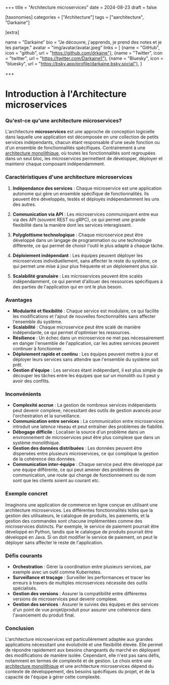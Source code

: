 +++
title = "Architecture microservices"
date = 2024-08-23
draft = false

[taxonomies]
categories = ["Architecture"]
tags = ["aarchitecture", "Darkaine"]

[extra]

name = "Darkaine"
bio = "Je découvre, j'apprends, je prend des notes et je les partage."
avatar = "img/avatar/avatar.jpeg"
links = [
    {name = "GitHub", icon = "github", url = "https://github.com/drkaine"},
    {name = "Twitter", icon = "twitter", url = "https://twitter.com/Darkaine1"},
    {name = "Bluesky", icon = "bluesky", url = "https://bsky.app/profile/darkaine.bsky.social"},
]

+++
# Introduction à l'Architecture microservices


### Qu'est-ce qu'une architecture microservices?

L'architecture **microservices** est une approche de conception logicielle dans laquelle une application est décomposée en une collection de petits services indépendants, chacun étant responsable d'une seule fonction ou d'un ensemble de fonctionnalités spécifiques. Contrairement à une [architecture monolithique](/notes/monolith), où toutes les fonctionnalités sont regroupées dans un seul bloc, les microservices permettent de développer, déployer et maintenir chaque composant indépendamment.

### Caractéristiques d'une architecture microservices

1. **Indépendance des services** : Chaque microservice est une application autonome qui gère un ensemble spécifique de fonctionnalités. Ils peuvent être développés, testés et déployés indépendamment les uns des autres.

2. **Communication via API** : Les microservices communiquent entre eux via des API (souvent REST ou gRPC), ce qui permet une grande flexibilité dans la manière dont les services interagissent.

3. **Polyglottisme technologique** : Chaque microservice peut être développé dans un langage de programmation ou une technologie différente, ce qui permet de choisir l'outil le plus adapté à chaque tâche.

4. **Déploiement indépendant** : Les équipes peuvent déployer les microservices individuellement, sans affecter le reste du système, ce qui permet une mise à jour plus fréquente et un déploiement plus sûr.

5. **Scalabilité granulaire** : Les microservices peuvent être scalés indépendamment, ce qui permet d'allouer des ressources spécifiques à des parties de l'application qui en ont le plus besoin.

### Avantages

- **Modularité et flexibilité** : Chaque service est modulaire, ce qui facilite les modifications et l'ajout de nouvelles fonctionnalités sans affecter l'ensemble du système.
- **Scalabilité** : Chaque microservice peut être scalé de manière indépendante, ce qui permet d'optimiser les ressources.
- **Résilience** : Un échec dans un microservice ne met pas nécessairement en danger l'ensemble de l'application, car les autres services peuvent continuer à fonctionner.
- **Déploiement rapide et continu** : Les équipes peuvent mettre à jour et déployer leurs services sans attendre que l'ensemble du système soit prêt.
- **Gestion d'équipe** : Les services étant indépendant, il est plus simple de découper les tâches entre les équipes que sur un monolith ou il peut y avoir des conflits.

### Inconvénients

- **Complexité accrue** : La gestion de nombreux services indépendants peut devenir complexe, nécessitant des outils de gestion avancés pour l'orchestration et la surveillance.
- **Communication entre services** : La communication entre microservices introduit une latence réseau et peut entraîner des problèmes de fiabilité.
- **Débogage difficile** : Localiser la source d'un problème dans un environnement de microservices peut être plus complexe que dans un système monolithique.
- **Gestion des données distribuées** : Les données peuvent être dispersées entre plusieurs microservices, ce qui complique la gestion de la cohérence des données.
- **Communication inter-équipe** : Chaque service peut être développé par une équipe différente, ce qui peut amener des problèmes de communication, une route qui change de fonctionnement ou de nom sont que les clients soient au courant etc.

### Exemple concret

Imaginons une application de commerce en ligne conçue en utilisant une architecture microservices. Les différentes fonctionnalités telles que la gestion des utilisateurs, le catalogue de produits, les paiements, et la gestion des commandes sont chacune implémentées comme des microservices distincts. Par exemple, le service de paiement pourrait être développé en Python, tandis que le catalogue de produits pourrait être développé en Java. Si on doit modifier le service de paiement, on peut le déployer sans affecter le reste de l'application.

### Défis courants

- **Orchestration** : Gérer la coordination entre plusieurs services, par exemple avec un outil comme Kubernetes.
- **Surveillance et traçage** : Surveiller les performances et tracer les erreurs à travers de multiples microservices nécessite des outils spécialisés.
- **Gestion des versions** : Assurer la compatibilité entre différentes versions de microservices peut devenir complexe.
- **Gestion des services** : Assurer le suivies des équipes et des services d'un point de vue projet/produit pour assurer une cohérence dans l'avancement du produit final.

### Conclusion

L'architecture microservices est particulièrement adaptée aux grandes applications nécessitant une évolutivité et une flexibilité élevée. Elle permet de répondre rapidement aux besoins changeants du marché en déployant des modifications de manière isolée. Cependant, elle n'est pas sans défis, notamment en termes de complexité et de gestion. Le choix entre une  [architecture monolithique](/notes/monolith) et une architecture microservices dépend du contexte de développement, des besoins spécifiques du projet, et de la capacité de l'équipe à gérer cette complexité.